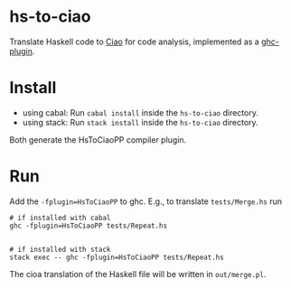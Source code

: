 # hs-to-ciao
Translate Haskell code to [Ciao](http://ciao-lang.org/) for code analysis, implemented as a [ghc-plugin](https://downloads.haskell.org/~ghc/latest/docs/html/users_guide/extending_ghc.html#compiler-plugins).

# Install

- using cabal: Run `cabal install` inside the `hs-to-ciao` directory.
- using stack: Run `stack install` inside the `hs-to-ciao` directory.

Both generate the HsToCiaoPP compiler plugin.

# Run

Add the `-fplugin=HsToCiaoPP` to ghc. E.g., to translate `tests/Merge.hs` run 


```
# if installed with cabal 
ghc -fplugin=HsToCiaoPP tests/Repeat.hs


# if installed with stack 
stack exec -- ghc -fplugin=HsToCiaoPP tests/Repeat.hs
```

The cioa translation of the Haskell file will be written in `out/merge.pl`.



